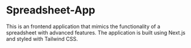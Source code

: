 # Spreadsheet-App
This is an frontend application that mimics the functionality of a spreadsheet with advanced features. The application is built using Next.js and styled with Tailwind CSS.
